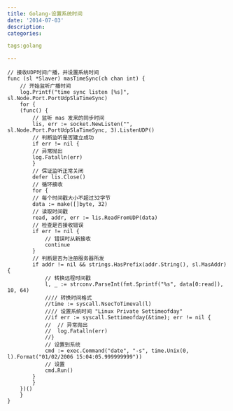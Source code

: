 ```yaml
---
title: Golang-设置系统时间
date: '2014-07-03'
description:
categories:

tags:golang 

---
```


	// 接收UDP时间广播，并设置系统时间
	func (sl *Slaver) masTimeSync(ch chan int) {
	    // 开始监听广播时间
	    log.Printf("time sync listen [%s]", sl.Node.Port.PortUdpSlaTimeSync)
	    for {
		(func() {
		    // 监听 mas 发来的同步时间
		    lis, err := socket.NewListen("", sl.Node.Port.PortUdpSlaTimeSync, 3).ListenUDP()
		    // 判断监听是否建立成功
		    if err != nil {
			// 异常抛出
			log.Fatalln(err)
		    }
		    // 保证监听正常关闭
		    defer lis.Close()
		    // 循环接收
		    for {
			// 每个时间戳大小不超过32字节
			data := make([]byte, 32)
			// 读取时间戳
			read, addr, err := lis.ReadFromUDP(data)
			// 检查是否接收错误
			if err != nil {
			    // 错误时从新接收
			    continue
			}
			// 判断是否为注册服务器所发
			if addr != nil && strings.HasPrefix(addr.String(), sl.MasAddr) {
			    // 转换远程时间戳
			    l, _ := strconv.ParseInt(fmt.Sprintf("%s", data[0:read]), 10, 64)
			    //// 转换时间格式
			    //time := syscall.NsecToTimeval(l)
			    //// 设置系统时间 "Linux Private Settimeofday"
			    //if err := syscall.Settimeofday(&time); err != nil {
			    //  // 异常抛出
			    //  log.Fatalln(err)
			    //}
			    // 设置到系统
			    cmd := exec.Command("date", "-s", time.Unix(0, l).Format("01/02/2006 15:04:05.999999999"))
			    // 设置
			    cmd.Run()
			}
		    }
		})()
	    }
	}


